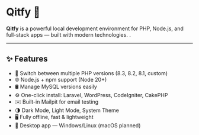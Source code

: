 # Qitfy 🧰

**Qitfy** is a powerful local development environment for PHP, Node.js, and full-stack apps — built with modern technologies.
.

---

## ✨ Features

- 🐘 Switch between multiple PHP versions (8.3, 8.2, 8.1, custom)
- 🌐 Node.js + npm support (Node 20+)
- 🛢️ Manage MySQL versions easily
- ⚙️ One-click install: Laravel, WordPress, CodeIgniter, CakePHP
- ✉️ Built-in Mailpit for email testing
- 🌗 Dark Mode, Light Mode, System Theme
- 🖥️ Fully offline, fast & lightweight
- 🧩 Desktop app — Windows/Linux (macOS planned)
  

